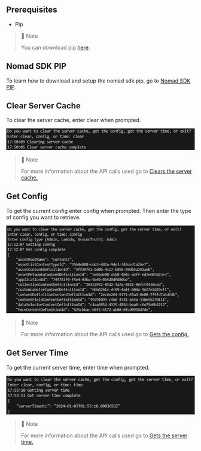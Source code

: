 ## Prerequisites

- Pip

> 📘 Note
> 
> You can download pip [here](https://pip.pypa.io/en/stable/installation/).

## Nomad SDK PIP

To learn how to download and setup the nomad sdk pip, go to [Nomad SDK PIP](doc:nomad-sdk-pip).

## Clear Server Cache

To clear the server cache, enter clear when prompted.

![](images/clear-server-cache.png)

> 📘 Note
> 
> For more information about the API calls used go to  [Clears the server cache.](ref:clearservercache)

## Get Config

To get the current config enter config when prompted. Then enter the type of config you want to retrieve.

![](images/get-config.png)

> 📘 Note
> 
> For more information about the API calls used go to [Gets the config.](ref:getconfig)

## Get Server Time

To get the current server time, enter time when prompted.

![](images/get-server-time.png)

> 📘 Note
> 
> For more information about the API calls used go to [Gets the server time.](ref:getservertime-1)
